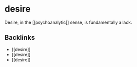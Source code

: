 # desire

Desire, in the [[psychoanalytic]] sense, is fundamentally a lack.


<a id="org5f96048"></a>

## Backlinks

-   [[desire]]
-   [[desire]]
-   [[desire]]
